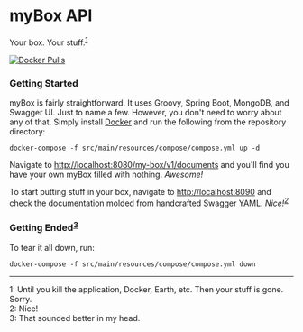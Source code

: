 # myBox API

Your box. Your stuff.<sup>[1](#myfootnote1)</sup>

[![Docker Pulls](https://img.shields.io/docker/pulls/brickster/my-box.svg)](https://hub.docker.com/r/brickster/my-box/)

### Getting Started

myBox is fairly straightforward. It uses Groovy, Spring Boot, MongoDB, and Swagger UI. Just to name a few. However, you don't need to worry about any of that. Simply install [Docker](https://docs.docker.com/engine/installation/) and run the following from the repository directory:

```
docker-compose -f src/main/resources/compose/compose.yml up -d
```

Navigate to [http://localhost:8080/my-box/v1/documents]() and you'll find you have your own myBox filled with nothing. _Awesome!_

To start putting stuff in your box, navigate to [http://localhost:8090]() and check the documentation molded from handcrafted Swagger YAML. _Nice!<sup>[2](#myfootnote3)</sup>_

### Getting Ended<sup>[3](#myfootnote3)</sup>

To tear it all down, run:

```
docker-compose -f src/main/resources/compose/compose.yml down
```

---

<a name="myfootnote1">1</a>: Until you kill the application, Docker, Earth, etc. Then your stuff is gone. Sorry.</br>
<a name="myfootnote2">2</a>: Nice!</br>
<a name="myfootnote3">3</a>: That sounded better in my head.
